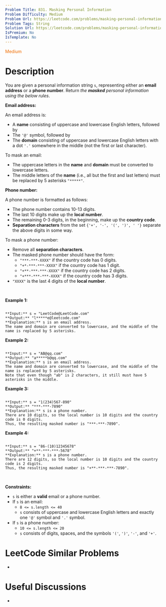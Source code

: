```yaml
---
Problem Title: 831. Masking Personal Information
Problem Difficulty: Medium
Problem Url: https://leetcode.com/problems/masking-personal-information/
Problem Tags: String
Solution Url: https://leetcode.com/problems/masking-personal-information/solution/
IsPremium: No
IsTemplate: No
---
```


<span style="color: rgb(239, 108, 0);">Medium</span>

# Description

You are given a personal information string `s`, representing either an **email address** or a **phone number**. Return *the **masked** personal information using the below rules*.


**Email address:**


An email address is:


* A **name** consisting of uppercase and lowercase English letters, followed by
* The `'@'` symbol, followed by
* The **domain** consisting of uppercase and lowercase English letters with a dot `'.'` somewhere in the middle (not the first or last character).


To mask an email:


* The uppercase letters in the **name** and **domain** must be converted to lowercase letters.
* The middle letters of the **name** (i.e., all but the first and last letters) must be replaced by 5 asterisks `"*****"`.


**Phone number:**


A phone number is formatted as follows:


* The phone number contains 10-13 digits.
* The last 10 digits make up the **local number**.
* The remaining 0-3 digits, in the beginning, make up the **country code**.
* **Separation characters** from the set `{'+', '-', '(', ')', ' '}` separate the above digits in some way.


To mask a phone number:


* Remove all **separation characters**.
* The masked phone number should have the form:
	+ `"***-***-XXXX"` if the country code has 0 digits.
	+ `"+*-***-***-XXXX"` if the country code has 1 digit.
	+ `"+**-***-***-XXXX"` if the country code has 2 digits.
	+ `"+***-***-***-XXXX"` if the country code has 3 digits.
* `"XXXX"` is the last 4 digits of the **local number**.


 


**Example 1:**



```

**Input:** s = "LeetCode@LeetCode.com"
**Output:** "l*****e@leetcode.com"
**Explanation:** s is an email address.
The name and domain are converted to lowercase, and the middle of the name is replaced by 5 asterisks.

```

**Example 2:**



```

**Input:** s = "AB@qq.com"
**Output:** "a*****b@qq.com"
**Explanation:** s is an email address.
The name and domain are converted to lowercase, and the middle of the name is replaced by 5 asterisks.
Note that even though "ab" is 2 characters, it still must have 5 asterisks in the middle.

```

**Example 3:**



```

**Input:** s = "1(234)567-890"
**Output:** "***-***-7890"
**Explanation:** s is a phone number.
There are 10 digits, so the local number is 10 digits and the country code is 0 digits.
Thus, the resulting masked number is "***-***-7890".

```

**Example 4:**



```

**Input:** s = "86-(10)12345678"
**Output:** "+**-***-***-5678"
**Explanation:** s is a phone number.
There are 12 digits, so the local number is 10 digits and the country code is 2 digits.
Thus, the resulting masked number is "+**-***-***-7890".

```

 


**Constraints:**


* `s` is either a **valid** email or a phone number.
* If `s` is an email:
	+ `8 <= s.length <= 40`
	+ `s` consists of uppercase and lowercase English letters and exactly one `'@'` symbol and `'.'` symbol.
* If `s` is a phone number:
	+ `10 <= s.length <= 20`
	+ `s` consists of digits, spaces, and the symbols `'('`, `')'`, `'-'`, and `'+'`.




# LeetCode Similar Problems

- []()

# Useful Discussions

- []()
